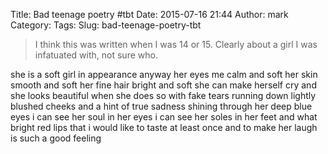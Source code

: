 Title: Bad teenage poetry #tbt
Date: 2015-07-16 21:44
Author: mark
Category: 
Tags: 
Slug: bad-teenage-poetry-tbt

> I think this was written when I was 14 or 15. Clearly about a girl I was infatuated with, not sure who.

she is a soft girl
in appearance anyway
her eyes me
calm and soft
her skin smooth and soft
her fine hair bright and soft
she can make herself cry
and she looks beautiful
when she does so
with fake tears running
down
lightly blushed cheeks
and a hint of true sadness
shining through her deep blue eyes
i can see her soul in her eyes
i can see her soles in her feet
and what bright red lips that
i would like to taste
at least once
and to make her laugh is
such a good feeling

